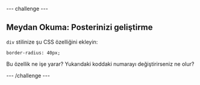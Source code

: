 --- challenge ---

## Meydan Okuma: Posterinizi geliştirme

`div` stilinize şu CSS özelliğini ekleyin:

```
border-radius: 40px;
```    

Bu özellik ne işe yarar? Yukarıdaki koddaki numarayı değiştirirseniz ne olur?

--- /challenge ---